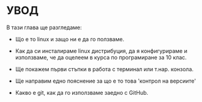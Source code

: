 # УВОД

В тази глава ще разгледаме:

* Що е то linux и защо ни е да го ползваме. 

* Как да си инсталираме linux дистрибуция, да я конфигурираме и използваме, че да оцелеем в курса по програмиране за 10 клас.

* Ще покажем първи стъпки в работа с терминал или т.нар. конзола. 

* Ще направим едно пояснение за що е то това 'контрол на версиите'

* Какво е git, как да го използваме заедно с GitHub.


